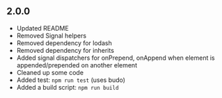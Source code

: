 ## 2.0.0

- Updated README
- Removed Signal helpers
- Removed dependency for lodash
- Removed dependency for inherits
- Added signal dispatchers for onPrepend, onAppend when element is appended/prepended on another element
- Cleaned up some code
- Added test: `npm run test` (uses budo)
- Added a build script: `npm run build`